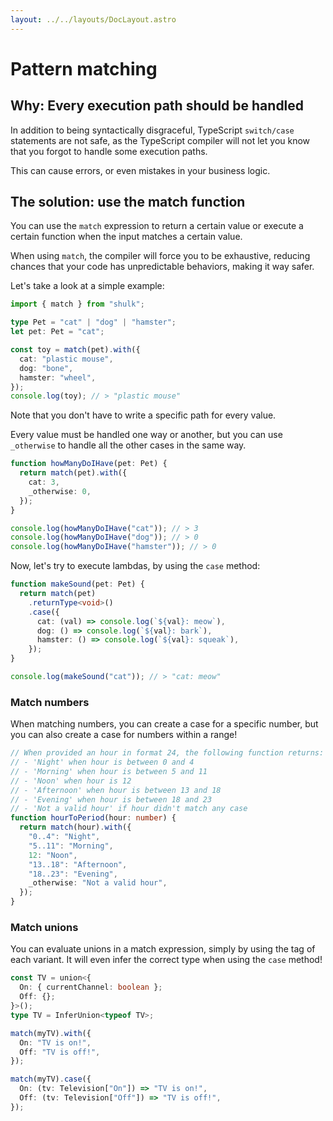 ```yaml
---
layout: ../../layouts/DocLayout.astro
---
```


# Pattern matching

## Why: Every execution path should be handled

In addition to being syntactically disgraceful, TypeScript `switch/case` statements are not safe, as the TypeScript compiler will not let you know that you forgot to handle some execution paths.

This can cause errors, or even mistakes in your business logic.

## The solution: use the match function

You can use the `match` expression to return a certain value or execute a certain function when the input matches a certain value.

When using `match`, the compiler will force you to be exhaustive, reducing chances that your code has unpredictable behaviors, making it way safer.

Let's take a look at a simple example:

```ts
import { match } from "shulk";

type Pet = "cat" | "dog" | "hamster";
let pet: Pet = "cat";

const toy = match(pet).with({
  cat: "plastic mouse",
  dog: "bone",
  hamster: "wheel",
});
console.log(toy); // > "plastic mouse"
```

Note that you don't have to write a specific path for every value.

Every value must be handled one way or another, but you can use `_otherwise` to handle all the other cases in the same way.

```ts
function howManyDoIHave(pet: Pet) {
  return match(pet).with({
    cat: 3,
    _otherwise: 0,
  });
}

console.log(howManyDoIHave("cat")); // > 3
console.log(howManyDoIHave("dog")); // > 0
console.log(howManyDoIHave("hamster")); // > 0
```

Now, let's try to execute lambdas, by using the `case` method:

```ts
function makeSound(pet: Pet) {
  return match(pet)
    .returnType<void>()
    .case({
      cat: (val) => console.log(`${val}: meow`),
      dog: () => console.log(`${val}: bark`),
      hamster: () => console.log(`${val}: squeak`),
    });
}

console.log(makeSound("cat")); // > "cat: meow"
```

### Match numbers

When matching numbers, you can create a case for a specific number, but you can also create a case for numbers within a range!

```ts
// When provided an hour in format 24, the following function returns:
// - 'Night' when hour is between 0 and 4
// - 'Morning' when hour is between 5 and 11
// - 'Noon' when hour is 12
// - 'Afternoon' when hour is between 13 and 18
// - 'Evening' when hour is between 18 and 23
// - 'Not a valid hour' if hour didn't match any case
function hourToPeriod(hour: number) {
  return match(hour).with({
    "0..4": "Night",
    "5..11": "Morning",
    12: "Noon",
    "13..18": "Afternoon",
    "18..23": "Evening",
    _otherwise: "Not a valid hour",
  });
}
```

### Match unions

You can evaluate unions in a match expression, simply by using the tag of each variant. It will even infer the correct type when using the `case` method!

```ts
const TV = union<{
  On: { currentChannel: boolean };
  Off: {};
}>();
type TV = InferUnion<typeof TV>;

match(myTV).with({
  On: "TV is on!",
  Off: "TV is off!",
});

match(myTV).case({
  On: (tv: Television["On"]) => "TV is on!",
  Off: (tv: Television["Off"]) => "TV is off!",
});
```
